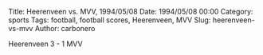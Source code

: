 Title: Heerenveen vs. MVV, 1994/05/08
Date: 1994/05/08 00:00
Category: sports
Tags: football, football scores, Heerenveen, MVV
Slug: heerenveen-vs-mvv
Author: carbonero


Heerenveen 3 - 1 MVV
